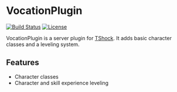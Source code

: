 VocationPlugin
=======
[![Build Status](https://travis-ci.org/hastinbe/VocationPlugin.svg?branch=master)](https://travis-ci.org/hastinbe/VocationPlugin)
[![License](http://img.shields.io/:license-GPLv3-blue.svg)](http://www.gnu.org/licenses/gpl-3.0.en.html)

VocationPlugin is a server plugin for [TShock](https://github.com/NyxStudios/TShock). It adds basic character classes and a leveling system.

## Features

* Character classes
* Character and skill experience leveling
